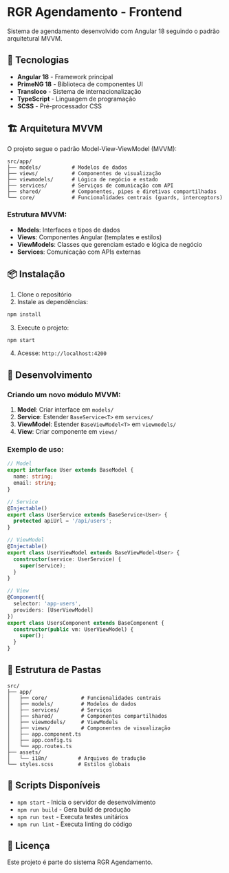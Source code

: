 # RGR Agendamento - Frontend

Sistema de agendamento desenvolvido com Angular 18 seguindo o padrão arquitetural MVVM.

## 🚀 Tecnologias

- **Angular 18** - Framework principal
- **PrimeNG 18** - Biblioteca de componentes UI
- **Transloco** - Sistema de internacionalização
- **TypeScript** - Linguagem de programação
- **SCSS** - Pré-processador CSS

## 🏗️ Arquitetura MVVM

O projeto segue o padrão Model-View-ViewModel (MVVM):

```
src/app/
├── models/          # Modelos de dados
├── views/           # Componentes de visualização
├── viewmodels/      # Lógica de negócio e estado
├── services/        # Serviços de comunicação com API
├── shared/          # Componentes, pipes e diretivas compartilhadas
└── core/            # Funcionalidades centrais (guards, interceptors)
```

### Estrutura MVVM:

- **Models**: Interfaces e tipos de dados
- **Views**: Componentes Angular (templates e estilos)
- **ViewModels**: Classes que gerenciam estado e lógica de negócio
- **Services**: Comunicação com APIs externas

## 📦 Instalação

1. Clone o repositório
2. Instale as dependências:
```bash
npm install
```

3. Execute o projeto:
```bash
npm start
```

4. Acesse: `http://localhost:4200`

## 🔧 Desenvolvimento

### Criando um novo módulo MVVM:

1. **Model**: Criar interface em `models/`
2. **Service**: Estender `BaseService<T>` em `services/`
3. **ViewModel**: Estender `BaseViewModel<T>` em `viewmodels/`
4. **View**: Criar componente em `views/`

### Exemplo de uso:

```typescript
// Model
export interface User extends BaseModel {
  name: string;
  email: string;
}

// Service
@Injectable()
export class UserService extends BaseService<User> {
  protected apiUrl = '/api/users';
}

// ViewModel
@Injectable()
export class UserViewModel extends BaseViewModel<User> {
  constructor(service: UserService) {
    super(service);
  }
}

// View
@Component({
  selector: 'app-users',
  providers: [UserViewModel]
})
export class UsersComponent extends BaseComponent {
  constructor(public vm: UserViewModel) {
    super();
  }
}
```

## 📁 Estrutura de Pastas

```
src/
├── app/
│   ├── core/           # Funcionalidades centrais
│   ├── models/         # Modelos de dados
│   ├── services/       # Serviços
│   ├── shared/         # Componentes compartilhados
│   ├── viewmodels/     # ViewModels
│   ├── views/          # Componentes de visualização
│   ├── app.component.ts
│   ├── app.config.ts
│   └── app.routes.ts
├── assets/
│   └── i18n/          # Arquivos de tradução
└── styles.scss        # Estilos globais
```

## 🚀 Scripts Disponíveis

- `npm start` - Inicia o servidor de desenvolvimento
- `npm run build` - Gera build de produção
- `npm run test` - Executa testes unitários
- `npm run lint` - Executa linting do código

## 📝 Licença

Este projeto é parte do sistema RGR Agendamento.
